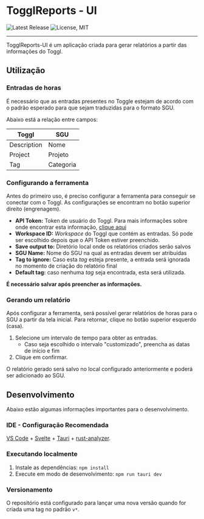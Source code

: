 # TogglReports - UI

![Latest Release](https://img.shields.io/github/v/release/ro-56/togglReports-UI)
![License, MIT](https://img.shields.io/badge/license-MIT-green)

---

TogglReports-UI é um aplicação criada para gerar relatórios a partir das informações do Toggl.

## Utilização

### Entradas de horas

É necessário que as entradas presentes no Toggle estejam de acordo com o padrão esperado para que sejam traduzidas para o formato SGU.

Abaixo está a relação entre campos:

| Toggl       	| SGU       	|
|-------------	|-----------	|
| Description 	| Nome      	|
| Project     	| Projeto   	|
| Tag         	| Categoria 	|

### Configurando a ferramenta

Antes do primeiro uso, é preciso configurar a ferramenta para conseguir se conectar com o Toggl. As configurações se encontram no botão superior direito (engrenagem).

- **API Token:** Token de usuário do Toggl. Para mais informações sobre onde encontrar esta informação, [clique aqui](https://support.toggl.com/en/articles/3116844-where-is-my-api-key-located)
- **Workspace ID:** _Workspace_ do Toggl que contém as entradas. Só pode ser escolhido depois que o API Token estiver preenchido.
- **Save output to:** Diretório local onde os relatórios criados serão salvos
- **SGU Name:** Nome do SGU na qual as entradas devem ser atribuídas
- **Tag to ignore:** Caso esta _tag_ esteja presente, a entrada será ignorada no momento de criação do relatório final
- **Default tag:** caso nenhuma _tag_ seja encontrada, esta será utilizada.

**É necessário salvar após preencher as informações.**

### Gerando um relatório

Após configurar a ferramenta, será possível gerar relatórios de horas para o SGU a partir da tela inicial. Para retornar, clique no botão superior esquerdo (casa).

1. Selecione um intervalo de tempo para obter as entradas.
    - Caso seja escolhido o intervalo "customizado", preencha as datas de início e fim
2. Clique em confirmar.

O relatório gerado será salvo no local configurado anteriormente e poderá ser adicionado ao SGU.

## Desenvolvimento

Abaixo estão algumas informações importantes para o desenvolvimento.

### IDE - Configuração Recomendada

[VS Code](https://code.visualstudio.com/) + [Svelte](https://marketplace.visualstudio.com/items?itemName=svelte.svelte-vscode) + [Tauri](https://marketplace.visualstudio.com/items?itemName=tauri-apps.tauri-vscode) + [rust-analyzer](https://marketplace.visualstudio.com/items?itemName=rust-lang.rust-analyzer).

### Executando localmente

1. Instale as dependências: `npm install`
2. Execute em modo de desenvolvimento: `npm run tauri dev`

### Versionamento

O repositório está configurado para lançar uma nova versão quando for criada uma tag no padrão `v*`.
